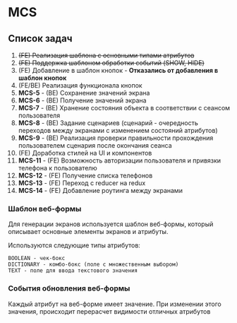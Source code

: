# MCS

## Список задач
1. ~~(FE) Реализация шаблона с основными типами атрибутов~~
2. ~~(FE) Поддержка шаблоном обработки событий (SHOW, HIDE)~~
3. (FE) Добавление в шаблон кнопок - **Отказались от добавления в шаблон кнопок**
4. (FE/BE) Реализация функционала кнопок
5. **MCS-5** - (BE) Сохранение значений экрана
6. **MCS-6** - (BE) Получение значений экрана
7. **MCS-7** - (BE) Хранение состояния объекта в соответствии с сеансом пользователя
8. **MCS-8** - (BE) Задание сценариев (сценарий - очередность переходов между экранами с изменением состояний атрибутов)
9. **MCS-9** - (BE) Реализация проверки правильности прохождения пользователем сценария после окончания сеанса
10. (FE) Доработка стилей на UI и компонентов
11. **MCS-11** - (FE) Возможность авторизации пользователя и привязки телефона к пользователю
12. **MCS-12** - (FE) Получение списка телефонов
13. **MCS-13** - (FE) Переход с reducer на redux
14. **MCS-14** - (FE) Добавление роутинга между экранами

### Шаблон веб-формы

Для генерации экранов используется шаблон веб-формы, который описывает основные элементы экранов и атрибуты.

Используются следующие типы атрибутов:
```
BOOLEAN - чек-бокс 
DICTIONARY - комбо-бокс (поле с множественным выбором)
TEXT - поле для ввода текстового значения 
```

### События обновления веб-формы

Каждый атрибут на веб-форме имеет значение. 
При изменении этого значения, происходит перерасчет видимости отличных атрибутов



